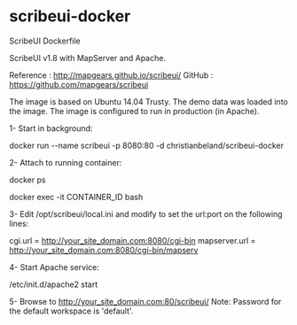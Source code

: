 # scribeui-docker
ScribeUI Dockerfile

ScribeUI v1.8 with MapServer and Apache.

Reference : http://mapgears.github.io/scribeui/
GitHub : https://github.com/mapgears/scribeui

The image is based on Ubuntu 14.04 Trusty.
The demo data was loaded into the image.
The image is configured to run in production (in Apache).

1- Start in background:

docker run --name scribeui -p 8080:80 -d christianbeland/scribeui-docker

2- Attach to running container:

docker ps

docker exec -it CONTAINER_ID bash

3- Edit /opt/scribeui/local.ini and modify to set the url:port on the following lines:

cgi.url = http://your_site_domain.com:8080/cgi-bin
mapserver.url = http://your_site_domain.com:8080/cgi-bin/mapserv

4- Start Apache service:

/etc/init.d/apache2 start

5- Browse to http://your_site_domain.com:80/scribeui/
Note: Password for the default workspace is 'default'.